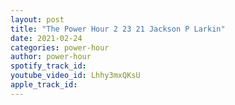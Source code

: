 ```yaml
---
layout: post
title: "The Power Hour 2 23 21 Jackson P Larkin"
date: 2021-02-24
categories: power-hour
author: power-hour
spotify_track_id: 
youtube_video_id: Lhhy3mxQKsU
apple_track_id: 
---
```

